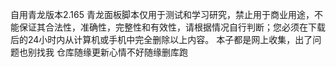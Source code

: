 自用青龙版本2.165 青龙面板脚本仅用于测试和学习研究，禁止用于商业用途，不能保证其合法性，准确性，完整性和有效性，请根据情况自行判断；您必须在下载后的24小时内从计算机或手机中完全删除以上内容。 本子都是网上收集，出了问题也别找我 仓库随缘更新心情不好随缘删库跑
